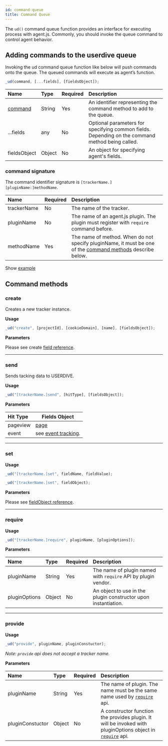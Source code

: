 ```yaml
---
id: command-queue
title: Command Queue
---
```


The `ud()` command queue function provides an interface for executing process with agent.js.
Commonly, you should invoke the queue command to control agent behavior.

## Adding commands to the userdive queue

Invoking the ud command queue function like below will push commands onto the queue.
The queued commands will execute as agent’s function.

```js
_ud(command, [...fields], [fieldsObject]);
```

| Name                | Type   | Required | Description                                                                                     |
| :------------------ | :----- | :------- | :---------------------------------------------------------------------------------------------- |
| [command](#command) | String | Yes      | An identifier representing the command method to add to the queue.                              |
| ...fields           | any    | No       | Optional parameters for specifying common fields. Depending on the command method being called. |
| fieldsObject        | Object | No       | An object for specifying agent's fields.                                                        |

### command signature

The command identifier signature is `[trackerName.][pluginName:]methodName`.

| Name        | Required | Description                                                                                                                   |
| :---------- | :------- | :---------------------------------------------------------------------------------------------------------------------------- |
| trackerName | No       | The name of the tracker.                                                                                                      |
| pluginName  | No       | The name of an agent.js plugin. The plugin must register with `require` command before.                                       |
| methodName  | Yes      | The name of method. When do not specify pluginName, it must be one of the [command methods](#command-methods) describe below. |

Show [example](https://userdive.github.io/agent.js/simple/multiple.html)

## Command methods

### create

Creates a new tracker instance.

**Usage**

```js
_ud("create", [projectId], [cookieDomain], [name], [fieldsObject]);
```

**Parameters**

Please see create [field reference](./field-reference.html#create-only-fields).

---

### send

Sends tacking data to USERDIVE.

**Usage**

```js
_ud("[trackerName.]send", [hitType], [fieldsObject]);
```

**Parameters**

| Hit Type | Fields Object                        |
| :------- | ------------------------------------ |
| pageview | [page](./field-reference.html#page)  |
| event    | see [event tracking](./events.html). |

---

### set

**Usage**

```js
_ud("[trackerName.]set", fieldName, fieldValue);
```

```js
_ud("[trackerName.]set", fieldObject);
```

**Parameters**

Please see [fieldObject reference](field-reference.html#field-object).

---

### require

**Usage**

```js
_ud("[trackerName.]require", pluginName, [pluginOptions]);
```

**Parameters**

| Name          | Type   | Required | Description                                                    |
| :------------ | :----- | :------- | :------------------------------------------------------------- |
| pluginName    | String | Yes      | The name of plugin named with `require` API by plugin vendor.  |
| pluginOptions | Object | No       | An object to use in the plugin constructor upon instantiation. |

---

### provide

**Usage**

```js
_ud("provide", pluginName, pluginConstuctor);
```

_Note: `provide` api does not accept a tracker name._

**Parameters**

| Name             | Type   | Required | Description                                                                                                            |
| :--------------- | :----- | :------- | :--------------------------------------------------------------------------------------------------------------------- |
| pluginName       | String | Yes      | The name of plugin. The name must be the same name used by [`require`](#require) api.                                  |
| pluginConstuctor | Object | No       | A constructor function the provides plugin. It will be invoked with pluginOptions object in [`require`](#require) api. |
